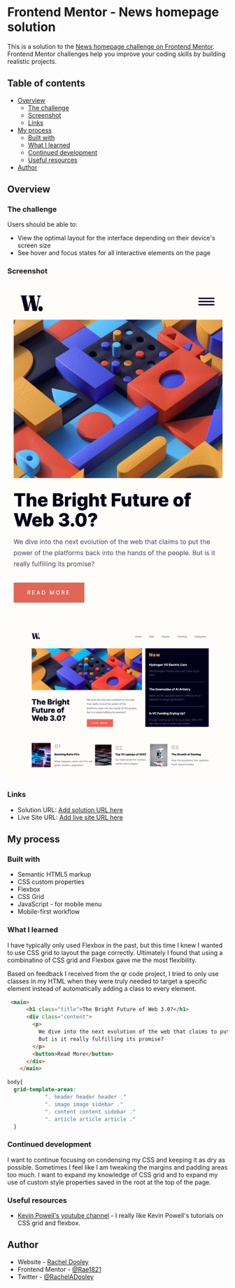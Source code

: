 # Frontend Mentor - News homepage solution

This is a solution to the [News homepage challenge on Frontend Mentor](https://www.frontendmentor.io/challenges/news-homepage-H6SWTa1MFl). Frontend Mentor challenges help you improve your coding skills by building realistic projects. 

## Table of contents

- [Overview](#overview)
  - [The challenge](#the-challenge)
  - [Screenshot](#screenshot)
  - [Links](#links)
- [My process](#my-process)
  - [Built with](#built-with)
  - [What I learned](#what-i-learned)
  - [Continued development](#continued-development)
  - [Useful resources](#useful-resources)
- [Author](#author)



## Overview

### The challenge

Users should be able to:

- View the optimal layout for the interface depending on their device's screen size
- See hover and focus states for all interactive elements on the page

### Screenshot

![](./assets/images/mobile-screenshot.png)
![](./assets/images/desktop-screenshot.png)


### Links

- Solution URL: [Add solution URL here](https://github.com/Rae1821/news-homepage-main)
- Live Site URL: [Add live site URL here](https://news-homepage-main-challenge.netlify.app/)

## My process

### Built with

- Semantic HTML5 markup
- CSS custom properties
- Flexbox
- CSS Grid
- JavaScript - for mobile menu
- Mobile-first workflow


### What I learned

I have typically only used Flexbox in the past, but this time I knew I wanted to use CSS grid to layout the page correctly. 
Ultimately I found that using a combinatino of CSS grid and Flexbox gave me the most flexibility.

Based on feedback I received from the qr code project, I tried to only use classes in my HTML when they were truly needed to target a specific element instead of automatically adding a class to every element.

```html
 <main>
      <h1 class="title">The Bright Future of Web 3.0?</h1>
      <div class="content">
        <p>
          We dive into the next evolution of the web that claims to put the power of the platforms back into the hands of the people. 
          But is it really fulfilling its promise?
        </p>
        <button>Read More</button>
      </div>
    </main>
```
```css
body{
  grid-template-areas: 
            ". header header header ."
            ". image image sidebar ."
            ". content content sidebar ."
            ". article article article ."
  }
```


### Continued development

I want to continue focusing on condensing my CSS and keeping it as dry as possible. Sometimes I feel like I am tweaking the margins and padding areas too much. I want to expand my knowledge of CSS grid and to expand my use of custom style properties saved in the root at the top of the page.


### Useful resources

- [Kevin Powell's youtube channel](https://www.youtube.com/@KevinPowell) - I really like Kevin Powell's tutorials on CSS grid and flexbox. 


## Author

- Website - [Rachel Dooley](https://www.rachelandersondooley.com)
- Frontend Mentor - [@Rae1821](https://www.frontendmentor.io/profile/Rae1821)
- Twitter - [@RachelADooley](https://www.twitter.com/RachelADooley)




